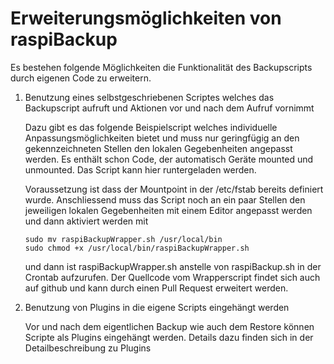 # Erweiterungsmöglichkeiten von raspiBackup

Es bestehen folgende Möglichkeiten die Funktionalität des Backupscripts durch eigenen Code zu erweitern.

1. Benutzung eines selbstgeschriebenen Scriptes welches das Backupscript
   aufruft und Aktionen vor und nach dem Aufruf vornimmt

   Dazu gibt es das folgende Beispielscript welches individuelle
   Anpassungsmöglichkeiten bietet und muss nur geringfügig an den gekennzeichneten
   Stellen den lokalen Gegebenheiten angepasst werden. Es enthält schon Code, der
   automatisch Geräte mounted und unmounted. Das Script kann hier runtergeladen
   werden.

   Voraussetzung ist dass der Mountpoint in der /etc/fstab bereits definiert
   wurde. Anschliessend muss das Script noch an ein paar Stellen den jeweiligen
   lokalen Gegebenheiten mit einem Editor angepasst werden und dann aktiviert
   werden mit

       sudo mv raspiBackupWrapper.sh /usr/local/bin
       sudo chmod +x /usr/local/bin/raspiBackupWrapper.sh

   und dann ist raspiBackupWrapper.sh anstelle von raspiBackup.sh in der Crontab
   aufzurufen. Der Quellcode vom Wrapperscript findet sich auch auf github und
   kann durch einen Pull Request erweitert werden.

2. Benutzung von Plugins in die eigene Scripts eingehängt werden

   Vor und nach dem eigentlichen Backup wie auch dem Restore können Scripte als
   Plugins eingehängt werden. Details dazu finden sich in der Detailbeschreibung
   zu Plugins

